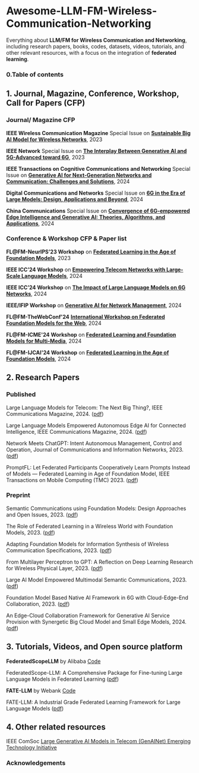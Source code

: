 # Awesome-LLM-FM-Wireless-Communication-Networking



Everything about **LLM/FM for Wireless Communication and Networking**, including research papers, books, codes, datasets, videos,  tutorials, and other relevant resources, with a focus on the integration of **federated learning**.

### 0.Table of contents 



## 1. Journal, Magazine, Conference, Workshop, Call for Papers (CFP)

### Journal/ Magazine CFP

**IEEE Wireless Communication Magazine** Special Issue on **[Sustainable Big AI Model for Wireless Networks](https://www.comsoc.org/publications/magazines/ieee-wireless-communications/cfp/sustainable-big-ai-model-wireless-networks)**, 2023

**IEEE Network** Special Issue on **[The Interplay Between Generative AI and 5G-Advanced toward 6G](https://www.comsoc.org/publications/magazines/ieee-network/cfp/interplay-between-generative-ai-and-5g-advanced-toward-6g)**, 2023

**IEEE Transactions on Cognitive Communications and Networking** Special Issue on **[Generative AI for Next-Generation Networks and Communication: Challenges and Solutions](https://www.comsoc.org/publications/journals/ieee-tccn/cfp/generative-ai-next-generation-networks-and-communication)**, 2024

**Digital Communications and Networks** Special Issue on **[6G in the Era of Large Models: Design, Applications and Beyond](https://mp.weixin.qq.com/s/nxbCtbDt82pQGF2cHIZXZg)**, 2024

**China Communications** Special Issue on **[Convergence of 6G-empowered Edge Intelligence and Generative AI: Theories, Algorithms, and Applications](http://www.cic-chinacommunications.cn/EN/news/news148.shtml)**, 2024


### Conference & Workshop CFP & Paper list

**FL@FM-NeurIPS’23 Workshop** on **[Federated Learning in the Age of Foundation Models](https://federated-learning.org/fl@fm-neurips-2023/)**, 2023 

**IEEE ICC’24 Workshop** on **[Empowering Telecom Networks with Large-Scale Language Models](https://icc2024.ieee-icc.org/workshop/ws-24-empowering-telecom-networks-large-scale-language-models)**, 2024

**IEEE ICC’24 Workshop** on **[The Impact of Large Language Models on 6G Networks](https://sites.google.com/view/llmonet-2024/home)**, 2024

**IEEE/IFIP Workshop** on **[Generative AI for Network Management](https://sites.google.com/view/ieee-ifip-gain24/)**, 2024

**FL@FM-TheWebConf'24** **[International Workshop on Federated Foundation Models for the Web](https://federated-learning.org/fl@fm-www-2024/)**, 2024

**FL@FM-ICME'24 Workshop** on **[Federated Learning and Foundation Models for Multi-Media](https://federated-learning.org/fl@fm-icme-2024/)**, 2024

**FL@FM-IJCAI'24 Workshop** on **[Federated Learning in the Age of Foundation Models](https://federated-learning.org/fl@fm-ijcai-2024/)**, 2024

##  2. Research Papers 

### Published
Large Language Models for Telecom: The Next Big Thing?,  IEEE Communications Magazine, 2024. ([pdf]((https://arxiv.org/abs/2306.10249)))

Large Language Models Empowered Autonomous Edge AI for Connected Intelligence,  IEEE Communications Magazine, 2024. ([pdf](https://ieeexplore.ieee.org/document/10384606))

Network Meets ChatGPT: Intent Autonomous Management, Control and Operation, Journal of Communications and Information Networks, 2023. ([pdf](https://ieeexplore.ieee.org/document/10272352)) 

PromptFL: Let Federated Participants Cooperatively Learn Prompts Instead of Models — Federated Learning in Age of Foundation Model, IEEE Transactions on Mobile Computing (TMC) 2023. ([pdf](https://ieeexplore.ieee.org/document/10210127))

### Preprint
Semantic Communications using Foundation Models: Design Approaches and Open Issues, 2023. ([pdf](https://arxiv.org/abs/2309.13315))

The Role of Federated Learning in a Wireless World with Foundation Models, 2023. ([pdf](https://arxiv.org/abs/2310.04003))

Adapting Foundation Models for Information Synthesis of Wireless Communication Specifications, 2023. ([pdf](https://arxiv.org/abs/2308.04033))

From Multilayer Perceptron to GPT: A Reflection on Deep Learning Research for Wireless Physical Layer, 2023. ([pdf](https://arxiv.org/abs/2307.07359))

Large AI Model Empowered Multimodal Semantic Communications, 2023. ([pdf](https://arxiv.org/abs/2309.01249))

Foundation Model Based Native AI Framework in 6G with Cloud-Edge-End Collaboration, 2023. ([pdf](https://arxiv.org/abs/2310.17471))

An Edge-Cloud Collaboration Framework for Generative AI Service Provision with Synergetic Big Cloud Model and Small Edge Models, 2024. ([pdf](https://arxiv.org/abs/2401.01666))


## 3. Tutorials, Videos, and Open source platform

**FederatedScopeLLM** by Alibaba [Code](https://github.com/alibaba/FederatedScope/tree/llm) 

FederatedScope-LLM: A Comprehensive Package for Fine-tuning Large Language Models in Federated Learning ([pdf](https://arxiv.org/abs/2309.00363))  

**FATE-LLM** by Webank [Code](https://github.com/FederatedAI/FATE-LLM)

FATE-LLM: A Industrial Grade Federated Learning Framework for Large Language Models ([pdf](https://arxiv.org/abs/2310.10049))



## 4. Other related resources

IEEE ComSoc [Large Generative AI Models in Telecom (GenAINet) Emerging Technology Initiative](https://www.comsoc.org/about/committees/emerging-technologies-initiatives/large-generative-ai-models-telecom-genainet)



### Acknowledgements
